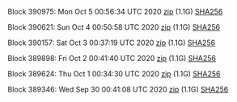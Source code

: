 Block 390975: Mon Oct  5 00:56:34 UTC 2020 [zip](https://dash-bootstrap.ams3.digitaloceanspaces.com/testnet/2020-10-05/bootstrap.dat.zip) (1.1G) [SHA256](https://dash-bootstrap.ams3.digitaloceanspaces.com/testnet/2020-10-05/sha256.txt)

Block 390621: Sun Oct  4 00:50:58 UTC 2020 [zip](https://dash-bootstrap.ams3.digitaloceanspaces.com/testnet/2020-10-04/bootstrap.dat.zip) (1.1G) [SHA256](https://dash-bootstrap.ams3.digitaloceanspaces.com/testnet/2020-10-04/sha256.txt)

Block 390157: Sat Oct  3 00:37:19 UTC 2020 [zip](https://dash-bootstrap.ams3.digitaloceanspaces.com/testnet/2020-10-03/bootstrap.dat.zip) (1.1G) [SHA256](https://dash-bootstrap.ams3.digitaloceanspaces.com/testnet/2020-10-03/sha256.txt)

Block 389898: Fri Oct  2 00:41:40 UTC 2020 [zip](https://dash-bootstrap.ams3.digitaloceanspaces.com/testnet/2020-10-02/bootstrap.dat.zip) (1.1G) [SHA256](https://dash-bootstrap.ams3.digitaloceanspaces.com/testnet/2020-10-02/sha256.txt)

Block 389624: Thu Oct  1 00:34:30 UTC 2020 [zip](https://dash-bootstrap.ams3.digitaloceanspaces.com/testnet/2020-10-01/bootstrap.dat.zip) (1.1G) [SHA256](https://dash-bootstrap.ams3.digitaloceanspaces.com/testnet/2020-10-01/sha256.txt)

Block 389346: Wed Sep 30 00:41:08 UTC 2020 [zip](https://dash-bootstrap.ams3.digitaloceanspaces.com/testnet/2020-09-30/bootstrap.dat.zip) (1.1G) [SHA256](https://dash-bootstrap.ams3.digitaloceanspaces.com/testnet/2020-09-30/sha256.txt)
